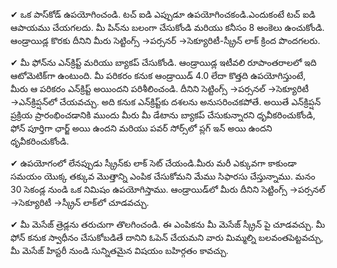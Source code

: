 


✔ ఒక పాస్‌కోడ్ ఉపయోగించండి. టచ్ ఐడి ఎప్పుడూ ఉపయోగించకండి.ఎందుకంటే టచ్ ఐడి ఆపాయము చేయగలదు. మీ పిన్‌ను బలంగా చేసుకోండి మరియు కనీసం 8 అంకెలు ఉంచుకోండి.  ఆండ్రాయిడ్ల కొరకు దీనిని మీరు సెట్టింగ్స్ →పర్సనర్ →సెక్యూరిటీ-స్క్రీన్ లాక్ క్రింద పొందగలరు.

✔ మీ ఫోన్‌ను ఎన్‌క్రిప్ట్ మరియు బ్యాకప్ చేసుకోండి. ఆండ్రాయిడ్ల ఇటీవలి రూపాంతరాలలో ఇది ఆటోమెటిక్‌గా ఉంటుంది. మీ పరికరం కనుక ఆండ్రాయిడ్ 4.0 లేదా కొత్తది ఉపయోగిస్తుంటే, మీరు ఆ పరికరం ఎన్‌క్రిప్ట్ అయిందని పరిశీలించండి. దీనిని సెట్టింగ్స్ →పర్సనల్ →సెక్యూరిటీ →ఎన్‌క్రిప్షన్‌లో చేయవచ్చు. అది కనుక ఎన్‌క్రిప్ట్‌కు దశలను అనుసరించకపోతే. అయితే ఎన్‌క్రిప్షన్ ప్రక్రియ ప్రారంభించడానికి ముందు మీరు మీ డేటాను బ్యాకప్ చేసుకున్నారని ధృవీకరించుకోండి, ఫోన్ పూర్తిగా ఛార్జ్ అయి ఉందని మరియు పవర్ సోర్స్‌లో  ప్లగ్ ఇన్ అయి ఉందని ధృవీకరించుకోండి. 

✔ ఉపయోగంలో లేనప్పుడు స్క్రీన్‌కు లాక్ సెట్ చేయండి.మీరు మరీ ఎక్కువగా కాకుండా సమయం యొక్క తక్కువ మొత్తాన్ని ఎంపిక చేసుకోమని మేము సిఫారసు చేస్తున్నాము. మనం 30 సెకండ్ల నుండి ఒక నిమిషం ఉపయోగిస్తాము.  ఆండ్రాయిడ్‌లో మీరు దీనిని సెట్టింగ్స్ →పర్సనల్ →సెక్యూరిటీ →స్క్రీన్ లాక్‌లో చూడవచ్చు.

✔ మీ మెసేజ్ త్రెడ్లను తరుచుగా తొలగించండి. ఈ ఎంపికను మీ మెసేజ్ స్క్రీన్ పై చూడవచ్చు. మీ ఫోన్ కనుక స్వాధీనం చేసుకోబడితే దానిని ఓపెన్ చేయమని వారు మిమ్మల్ని బలవంతపెట్టవచ్చు, మీ మెసేజ్ హిస్టరీ నుండి సున్నితమైన విషయం బహిర్గతం కావచ్చు.